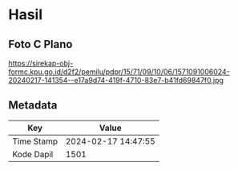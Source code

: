 # Hasil

## Foto C Plano

https://sirekap-obj-formc.kpu.go.id/d2f2/pemilu/pdpr/15/71/09/10/06/1571091006024-20240217-141354--e17a9d74-419f-4710-83e7-b41fd69847f0.jpg


## Metadata

| Key        | Value               |
| ---------- | ------------------- |
| Time Stamp | 2024-02-17 14:47:55 |
| Kode Dapil | 1501                |



